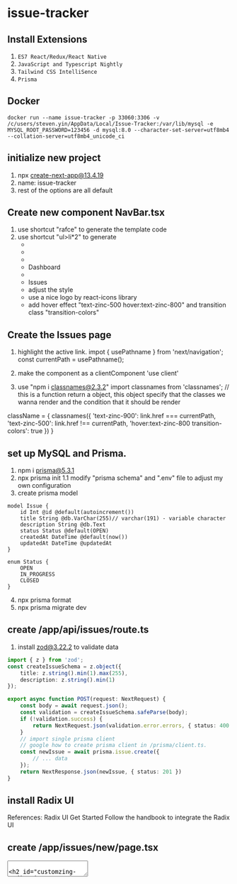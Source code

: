 # issue-tracker

## Install Extensions
1. `ES7 React/Redux/React Native`
2. `JavaScript and Typescript Nightly`
3. `Tailwind CSS IntelliSence`
4. `Prisma`

## Docker

```shell
docker run --name issue-tracker -p 33060:3306 -v /c/users/steven.yin/AppData/Local/Issue-Tracker:/var/lib/mysql -e MYSQL_ROOT_PASSWORD=123456 -d mysql:8.0 --character-set-server=utf8mb4 --collation-server=utf8mb4_unicode_ci
```

## initialize new project
1. npx create-next-app@13.4.19
2. name: issue-tracker
3. rest of the options are all default


## Create new component NavBar.tsx
1. use shortcut "rafce" to generate the template code
2. use shortcut "ul>li*2" to generate <ul><li><li>
3. <li><Link>Dashboard
4. <li><Link>Issues
5. adjust the style
6. use a nice logo by react-icons library
7. add hover effect "text-zinc-500 hover:text-zinc-800" and transition class "transition-colors"

## Create the Issues page
1. highlight the active link.
impot { usePathname } from 'next/navigation';
const currentPath = usePathname();

2. make the component as a clientComponent
'use client'

3. use "npm i classnames@2.3.2"
import classnames from 'classnames'; // this is a function return a object, this object specify that the classes we wanna render and the condition that it should be render

className = {
    classnames({
        'text-zinc-900': link.href === currentPath,
        'text-zinc-500': link.href !== currentPath,
        'hover:text-zinc-800 transition-colors': true
    })
}


## set up MySQL and Prisma.
1. npm i prisma@5.3.1
2. npx prisma init
    1.1 modify "prisma schema" and ".env" file to adjust my own configuration
3. create prisma model
```prisma
model Issue {
    id Int @id @default(autoincrement())
    title String @db.VarChar(255)// varchar(191) - variable character
    description String @db.Text
    status Status @default(OPEN)
    createdAt DateTime @default(now())
    updatedAt DateTime @updatedAt
}

enum Status {
    OPEN
    IN_PROGRESS
    CLOSED
}
```
4. npx prisma format
5. npx prisma migrate dev

## create /app/api/issues/route.ts
1. install zod@3.22.2 to validate data

```typescript
import { z } from 'zod';
const createIssueSchema = z.object({
    title: z.string().min(1).max(255),
    description: z.string().min(1)
});

export async function POST(request: NextRequest) {
    const body = await request.json();
    const validation = createIssueSchema.safeParse(body);
    if (!validation.success) {
        return NextRequest.json(validation.error.errors, { status: 400 });
    }
    // import single prisma client
    // google how to create prisma client in /prisma/client.ts.
    const newIssue = await prisma.issue.create({
        // ... data
    });
    return NextResponse.json(newIssue, { status: 201 })
}
```

## install Radix UI
References: Radix UI Get Started
Follow the handbook to integrate the Radix UI

## create /app/issues/new/page.tsx
<TextField>
<TextArea>

## Customzing Radix UI Theme
1. declare <ThemePanel> inside <Theme>
2. select one favourite theme -> Copy the code -> replace the <Theme>

## Use Inter font instead of System fonts.
1. References: Radix UI typography

## Adding a Markdown Editor
1. React SimpleMDE Markdown Editor
```
npm install --save react-simplemde-editor easymde
```

## Handling Form Submission
1. npm install react-hook-form@7.46.1
```typescript
import { useForm, Controller } from 'react-hook-form';

interface IssueForm {
    title: string;
    description: string;
}

// ...
const { register, control, handleSubmit } = useForm<IssueForm>();
```

2. install axios@1.5.0

const router = useRouter(); // next/navigation

## Handling Errors
1. use try/catch
2. use "Callout" in Radix UI

## Implementing Client-side Validation
1. npm install @hookform/resolvers@3.3.1
```typescript
useForm<IssueForm>({
    resolver: zodResolver(createIssueSchema)
})
```
2. reuse type in zod
```typescript
import { z } from 'zod';

type IssueForm = z.infer<typeof createIssueSchema>
```
3. insert error alert below each form component

## Extracting the ErrorMessage Component
1. create /app/components/ErrorMessage.tsx

## Adding a Spinner
1. google "tailwind elements spinner"
2. create /app/components/Spinner.tsx
3. use <Spinner> while submitting a new issue





## Showing the Issues
1. Use prisma.issue.findMany() to fetch multiple data.
2. Use Radix UI Table to show all data
   1. Issue
   2. Status
   3. Created
3. Adjust the style
4. responsive layout
   1. hide status and created only show these in wide screen
   2. className="hidden md:table-cell"

## Building the Issue Status Badge


## Adding Loading Skeletons
1. npm install delay
2. use delay to check loading effect
```javascript
await delay(2000)
```
3. google "react loading skeleton"
4. Follow Skeleton documentation.
5. Extract New Issue Button to a new component(/app/issues/IssueActions.tsx)

## SHowing Issue Details
1. /app/issues/[id]/IssueDetailPage.tsx
2. Use prisma.issue.findUnique({ where: { id: parseInt(params.id) }})
3. Handle the situation when can not find anything. // notFound()
4. Add <Link> to wrap Issue block on /issues
5. Add /app/issues/[id]/loading.tsx for IssueDetailPage
6. Add /app/issues/new/loading.tsx for NewIssuePage

## Styling the Issue Detail Page 

```html
<Flex my="2" >
    ...
</Flex>
```


## Adding Markdown Preview
1. ```shell
npm install react-markdown@8.0.7
```
1. google tailwindcss typography ( Beautiful typographic defaults for HTML you don't control )

*## Building Linked Component*?
1. use 'next/link'
2. import { Link as RadixLink } from '@radix-ui/themes'
3. combine both of them together.
4. google "nextjs link component" - passHref lagacyBehavior

## Additional Loading Skeletons
1. Use react-loading-skeleton for all pages. (details, new)
```jsx
<Box>
    <Skeleton />
    ...
    <Skeleton />
</Box>
```
2. use Await delay to check the skeleton.

## Disabling Server-side Rendering on New page
1. 'navigator is not defined'
Because all codes are generated on server side, 
import dynamic from 'next/dynamic';

const SimpleMDE = dynamic(() => import('react-simplemde-editor'), { ssr: false });

## Refactoring-Organizing imports
1. Managing all components in index.ts
2. extracting Skeleton as a custom components with import ts and css together

## Adding the Edit Button
1. Use <Grid> to split the Detail Page into 2.
2. Use Breakpoints to identity the responsive layout.
3. Add Edit Button in the second column, redirect to `/issue/${id}/edit`

## Applying the Single Responsibility Principle
1. Extracting Edit Issue logic to /app/issue/[id]/EditIssueButton.tsx
2. Extracting Details logic to /app/issue/[id]/IssueDetails.tsx

## Building the Edit Issue Page
1. create '/app/issue/[id]/edit/page.tsx'
2. create '/app/issue/_components/IssueForm.tsx'
3. Refactor New Issue by <IssueForm />

```typescript
interface Props {
    params: {id: string}
}
```

## Building an API for Editing Issue
1. new file: '/app/api/issue/[id]/route.ts'
2. Rename createIssueSchema
3. validate the input
4. Check whether the issue is exist
5. update the issue by id
```typescript
export async function PATH(request: NextRequest, { params }: { params: {id: string }}) {
    const body = await request.json();

}
```
## Caching
Reference: google "Nextjs Route Segment Config"
1. Data Caching
   1. When we fetch data using fetch()
   2. Stored in the file system
   3. Permanent until we redeploy
2. Full Route Cache (Cache on the Server)
   1. Used to store the output of statically rendered routes
3. Router Cache (Client-side Cache)
   1. To store the payload of pages in broswer
   2. Lasts for a session
   3. Get a refresh when we reload

```typescript
export const dynamic = 'force-dynamic';
export const revalidate = 0;
```

## Improving the Loading Experience
1. Let Text and MDE appear together
```tsx
dynamic(() => import('xx'), { ssr: false, loading: () => <>Loading...</> })
```
1. Add Skeleton for Edit Issue page and New Issue page


## Adding a Delete Button as a separate Component: /issue/[id]/DeleteIssueButton.tsx
1. Button are inline element of HTML -> set flex to put two buttons vertically
```typescript
<Flex gap="2" direction="column">
```
2. Adjust Button layout in different resolutions(Mobile/Tablet/PC).
3. Use <Container />

## Adding a Confirmation Dialog Box
1. Reference: AlertDialog in Radix UI.

## Building an API for deleting an issue.

## Adding another AlertDialog to handle the issue if there is an error.
## Adding Spinner and disable the deleteButton while deleting is underway.
  
## Setting Up NextAuth
1. npm i next-auth
2. Follow offical guide:
   1. create /api/auth/[...nextauth]/route.ts
```typescript
const handler = NextAuth()
```
3. .env:
NEXTAUTH_URL="http://localhost:3000
NEXTAUTH_SECRET="xxxxx"

4. generate a random string: `openssl rand -base64 32``

## Configuring Google Provider: https://console.cloud.google.com
1. Follow the documentation in website: "Google | NextAuth.js"

## Adding the Prisma Adapter 
1. Follow the documentation: @auth/prisma-adapter
2. grap all models in the schema.prisma
3. npx prisma migrate dev
4. `npm install @next-auth/prisma-adapter@1.0.7`
5. add {session: 'jwt'} in NextAuth({});

## Adding the Login and Logout Links
1. const { status, data } = useSession();
{status === "authenticated" && <Link href="/api/auth/signout">Log out</Link>}
{status === "unauthenticated" && <Link href="/api/auth/signin">Login</Link>}
2. create file "/app/auth/Provider.tsx"
```jsx
const AuthProvider = () => {
    return (
        <SessionProvider>{children}</SessionProvider>
    )
}
```
3. wrap our website into the AuthProvider

## Change the Layout of the NavBar. 
1. `justify-content: space-between`.
2. Wrap everything inside a <Container>

## Adding a Drop-down Menu
1. Using DropdownMenu from Radix UI

## fix CORS issue: 
1. referrerPolicy='no-referrer'
2. Add configuration in `next.config.ts`
```typescript
const nextConfig = {
    async headers() {
        return [
            {
                source: '/:path*',
                headers: [
                    { key: 'referrer-policy', value: 'no-referrer' }
                ]
            }
        ]
    }
}
```

## Refactoring the Navigation Bar code
1. Extract each part into components
2. control + shift + command + 'right arrow': select Expand
3. 
```css
@layer utilities {
    .nav-link {
        @apply text-zinc-500 hover:text-zinc-800 transition-colors
    }
}
```
```jsx
<Link className="nav-link">
```

## Adding loading Skeleton for Login Icon
## Securing the Application
1. Adding middleware function `/middleware.ts`
```typescript
export { default } from "next-auth/middleware"

export const config = {
    matcher: [
        '/issue/new',
        '/issue/edit/:id+'
    ]
}
```
2. Hiding Edit & Delete Buttons if there isn't a session available;
3. const session = getServerSession(authOptions) to check if there is a session available;




## Using dotenv to specify the environment.
```
"prisma:migrate:dev": "dotenv -e .env.local -- npx prisma migrate dev"
```